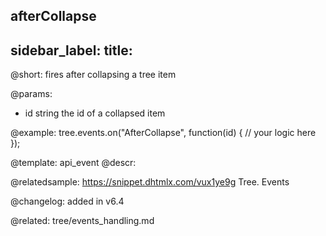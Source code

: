 afterCollapse
---
sidebar_label: 
title: 
---          

@short: fires after collapsing a tree item

@params:

- id       string      the id of a collapsed item


@example:
tree.events.on("AfterCollapse", function(id) {
    // your logic here
});


@template: api_event
@descr:

@relatedsample: https://snippet.dhtmlx.com/vux1ye9g	Tree. Events

@changelog: added in v6.4

@related: tree/events_handling.md